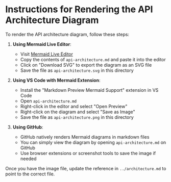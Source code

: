 # Instructions for Rendering the API Architecture Diagram

To render the API architecture diagram, follow these steps:

1. **Using Mermaid Live Editor**:
   - Visit [Mermaid Live Editor](https://mermaid.live/)
   - Copy the contents of `api-architecture.md` and paste it into the editor
   - Click on "Download SVG" to export the diagram as an SVG file
   - Save the file as `api-architecture.svg` in this directory

2. **Using VS Code with Mermaid Extension**:
   - Install the "Markdown Preview Mermaid Support" extension in VS Code
   - Open `api-architecture.md`
   - Right-click in the editor and select "Open Preview"
   - Right-click on the diagram and select "Save as Image"
   - Save the file as `api-architecture.png` in this directory

3. **Using GitHub**:
   - GitHub natively renders Mermaid diagrams in markdown files
   - You can simply view the diagram by opening `api-architecture.md` on GitHub
   - Use browser extensions or screenshot tools to save the image if needed

Once you have the image file, update the reference in `../architecture.md` to point to the correct file.
